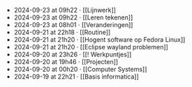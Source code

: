 - 2024-09-23 at 09h22 · [[Lijnwerk]]
- 2024-09-23 at 09h22 · [[Leren tekenen]]
- 2024-09-23 at 08h01 · [[Veranderingen]]
- 2024-09-21 at 22h18 · [[Routine]]
- 2024-09-21 at 21h20 · [[Hogent software op Fedora Linux]]
- 2024-09-21 at 21h20 · [[Eclipse wayland problemen]]
- 2024-09-20 at 23h26 · [[! Werkpuntjes]]
- 2024-09-20 at 19h46 · [[Projecten]]
- 2024-09-20 at 00h20 · [[Computer Systems]]
- 2024-09-19 at 22h21 · [[Basis informatica]]
